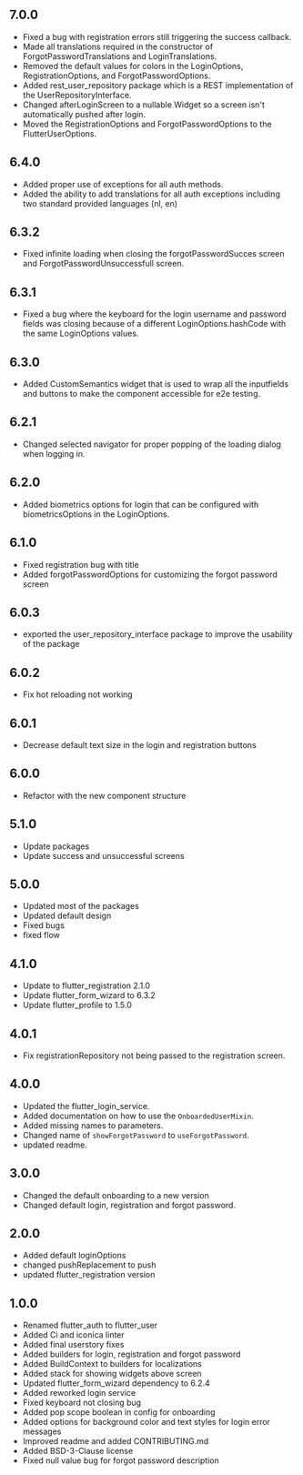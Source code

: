 ## 7.0.0
- Fixed a bug with registration errors still triggering the success callback.
- Made all translations required in the constructor of ForgotPasswordTranslations and LoginTranslations.
- Removed the default values for colors in the LoginOptions, RegistrationOptions, and ForgotPasswordOptions.
- Added rest_user_repository package which is a REST implementation of the UserRepositoryInterface.
- Changed afterLoginScreen to a nullable Widget so a screen isn't automatically pushed after login.
- Moved the RegistrationOptions and ForgotPasswordOptions to the FlutterUserOptions.

## 6.4.0

- Added proper use of exceptions for all auth methods.
- Added the ability to add translations for all auth exceptions including two standard provided languages (nl, en)

## 6.3.2

- Fixed infinite loading when closing the forgotPasswordSucces screen and ForgotPasswordUnsuccessfull screen.

## 6.3.1

- Fixed a bug where the keyboard for the login username and password fields was closing because of a different LoginOptions.hashCode with the same LoginOptions values.

## 6.3.0

- Added CustomSemantics widget that is used to wrap all the inputfields and buttons to make the component accessible for e2e testing.

## 6.2.1

- Changed selected navigator for proper popping of the loading dialog when logging in.

## 6.2.0

- Added biometrics options for login that can be configured with biometricsOptions in the LoginOptions.

## 6.1.0

- Fixed registration bug with title
- Added forgotPasswordOptions for customizing the forgot password screen

## 6.0.3

- exported the user_repository_interface package to improve the usability of the package

## 6.0.2

- Fix hot reloading not working

## 6.0.1

- Decrease default text size in the login and registration buttons

## 6.0.0

- Refactor with the new component structure

## 5.1.0

- Update packages
- Update success and unsuccessful screens

## 5.0.0

- Updated most of the packages
- Updated default design
- Fixed bugs
- fixed flow


## 4.1.0

- Update to flutter_registration 2.1.0
- Update flutter_form_wizard to 6.3.2
- Update flutter_profile to 1.5.0

## 4.0.1

- Fix registrationRepository not being passed to the registration screen.

## 4.0.0

- Updated the flutter_login_service.
- Added documentation on how to use the `OnboardedUserMixin`.
- Added missing names to parameters.
- Changed name of `showForgotPassword` to `useForgotPassword`.
- updated readme.


## 3.0.0
- Changed the default onboarding to a new version
- Changed default login, registration and forgot password.


## 2.0.0
- Added default loginOptions
- changed pushReplacement to push
- updated flutter_registration version


## 1.0.0

- Renamed flutter_auth to flutter_user
- Added Ci and iconica linter
- Added final userstory fixes
- Added builders for login, registration and forgot password
- Added BuildContext to builders for localizations
- Added stack for showing widgets above screen
- Updated flutter_form_wizard dependency to 6.2.4
- Added reworked login service
- Fixed keyboard not closing bug
- Added pop scope boolean in config for onboarding
- Added options for background color and text styles for login error messages
- Improved readme and added CONTRIBUTING.md
- Added BSD-3-Clause license
- Fixed null value bug for forgot password description


